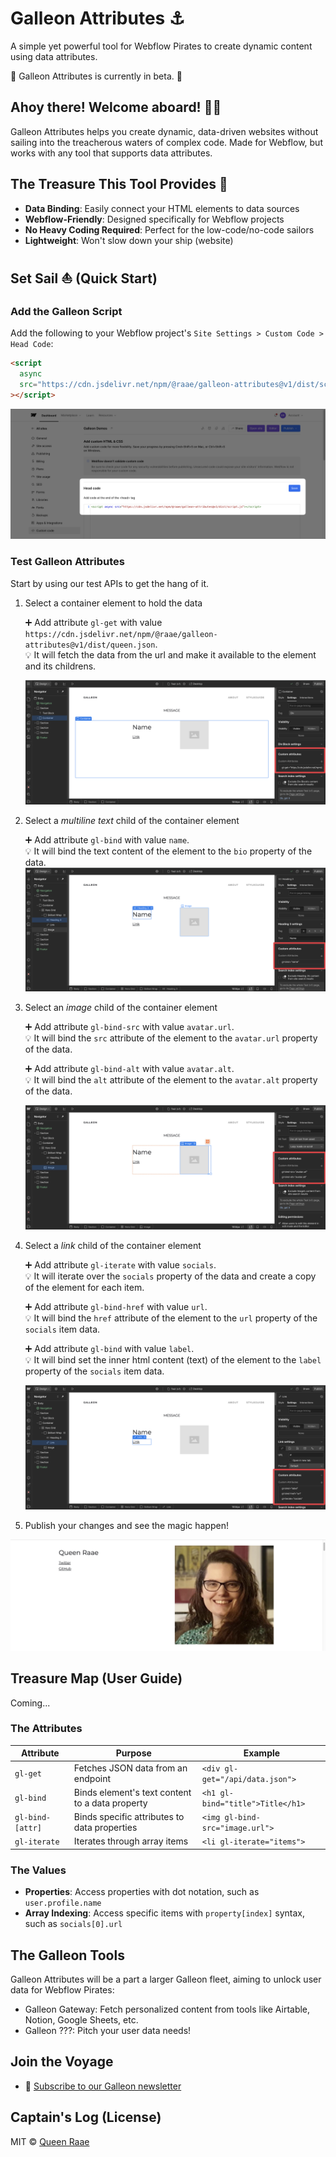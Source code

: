 # Galleon Attributes ⚓

A simple yet powerful tool for Webflow Pirates to create dynamic content using data attributes.

🚧 Galleon Attributes is currently in beta. 🚧

## Ahoy there! Welcome aboard! 🏴‍☠️

Galleon Attributes helps you create dynamic, data-driven websites without sailing into the treacherous waters of complex code. Made for Webflow, but works with any tool that supports data attributes.

## The Treasure This Tool Provides 💎

- **Data Binding**: Easily connect your HTML elements to data sources
- **Webflow-Friendly**: Designed specifically for Webflow projects
- **No Heavy Coding Required**: Perfect for the low-code/no-code sailors
- **Lightweight**: Won't slow down your ship (website)

## Set Sail ⛵ (Quick Start)

### Add the Galleon Script

Add the following to your Webflow project's `Site Settings > Custom Code > Head Code`:

```html
<script
  async
  src="https://cdn.jsdelivr.net/npm/@raae/galleon-attributes@v1/dist/script.js"
></script>
```

![Screenshot of adding the script into Site Settings > Custom Code > Head Code](assets/step-0.png)

### Test Galleon Attributes

Start by using our test APIs to get the hang of it.

1. Select a container element to hold the data

   ➕ Add attribute `gl-get` with value `https://cdn.jsdelivr.net/npm/@raae/galleon-attributes@v1/dist/queen.json`.\
   💡 It will fetch the data from the url and make it available to the element and its childrens.

   ![Screenshot of adding the attribute called "gl-get" with the value of the test API endpoint](assets/step-1.png)

2. Select a _multiline text_ child of the container element

   ➕ Add attribute `gl-bind` with value `name`.\
   💡 It will bind the text content of the element to the `bio` property of the data.
   ![Screenhsot of adding the attribute named "gl-bind" with the value "bio"](assets/step-2.png)

3. Select an _image_ child of the container element

   ➕ Add attribute `gl-bind-src` with value `avatar.url`.\
   💡 It will bind the `src` attribute of the element to the `avatar.url` property of the data.

   ➕ Add attribute `gl-bind-alt` with value `avatar.alt`.\
   💡 It will bind the `alt` attribute of the element to the `avatar.alt` property of the data.

   ![Screenhsot of adding the attributes named "gl-bind-src" and "gl-bind-alt"](assets/step-3.png)

4. Select a _link_ child of the container element

   ➕ Add attribute `gl-iterate` with value `socials`.\
   💡 It will iterate over the `socials` property of the data and create a copy of the element for each item.

   ➕ Add attribute `gl-bind-href` with value `url`.\
   💡 It will bind the `href` attribute of the element to the `url` property of the `socials` item data.

   ➕ Add attribute `gl-bind` with value `label`.\
   💡 It will bind set the inner html content (text) of the element to the `label` property of the `socials` item data.

   ![Screenshot of adding the attributes named "gl-iterate", "gl-bind-href" and "gl-bind"](assets/step-4.png)

5. Publish your changes and see the magic happen!

![Screenshot of the final result](assets/step-5.png)

## Treasure Map (User Guide)

Coming...

### The Attributes

| Attribute        | Purpose                                         | Example                          |
| ---------------- | ----------------------------------------------- | -------------------------------- |
| `gl-get`         | Fetches JSON data from an endpoint              | `<div gl-get="/api/data.json">`  |
| `gl-bind`        | Binds element's text content to a data property | `<h1 gl-bind="title">Title</h1>` |
| `gl-bind-[attr]` | Binds specific attributes to data properties    | `<img gl-bind-src="image.url">`  |
| `gl-iterate`     | Iterates through array items                    | `<li gl-iterate="items">`        |

### The Values

- **Properties**: Access properties with dot notation, such as `user.profile.name`
- **Array Indexing**: Access specific items with `property[index]` syntax, such as `socials[0].url`

## The Galleon Tools

Galleon Attributes will be a part a larger Galleon fleet, aiming to unlock user data for Webflow Pirates:

- Galleon Gateway: Fetch personalized content from tools like Airtable, Notion, Google Sheets, etc.
- Galleon ???: Pitch your user data needs!

## Join the Voyage

- 📰 [Subscribe to our Galleon newsletter](https://galleon.tools)

## Captain's Log (License)

MIT © [Queen Raae](https://github.com/queen-raae)
